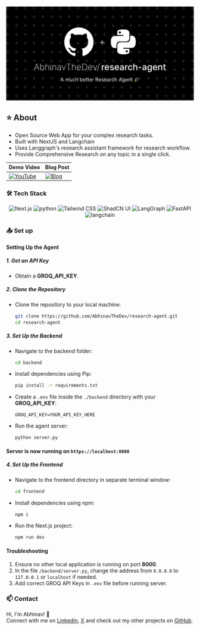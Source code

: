 ![research-agent](./assets/research-agent.png)

## ⭐ About
- Open Source Web App for your complex research tasks. 
- Built with NextJS and Langchain
- Uses Langgraph's research assistant framework for research workflow.
- Provide Comprehensive Research on any topic in a single click.

| Demo Video                                                                                                                                                        | Blog Post                                                                 |
|-------------------------------------------------------------------------------------------------------------------------------------------------------------------|--------------------------------------------------------------------------|
| [![YouTube](https://i9.ytimg.com/vi_webp/-2Rs2kjHpQY/mqdefault.webp?v=67fb9a60&sqp=COC77r8G&rs=AOn4CLBTb0oq2omwNtCoKAf6bwWJw0NjCw)](https://youtu.be/-2Rs2kjHpQY) | [![Blog](https://media2.dev.to/dynamic/image/width=1000,height=420,fit=cover,gravity=auto,format=auto/https%3A%2F%2Fdev-to-uploads.s3.amazonaws.com%2Fuploads%2Farticles%2Fqznpo8tit1g36sn2ut6o.png)](https://dev.to/abhinav11234/ai-agents-the-future-of-intelligent-automation-4ge1) |

### :hammer_and_wrench: Tech Stack

<p align="center">
  <img src="https://img.shields.io/badge/Next.js-black?logo=next.js" alt="Next.js" />
  <img src="https://img.shields.io/badge/python-yellow?logo=python" alt="python" />
  <img src="https://img.shields.io/badge/Tailwind_CSS-38B2AC?logo=tailwind-css&logoColor=white" alt="Tailwind CSS" />
  <img src="https://img.shields.io/badge/ShadCN--UI-7F56D9" alt="ShadCN UI" />
  <img src="https://img.shields.io/badge/LangGraph-purple" alt="LangGraph" />
  <img src="https://img.shields.io/badge/FastAPI-blue" alt="FastAPI" />
  <img src="https://img.shields.io/badge/LangChain-green" alt="langchain" />
</p>

### :outbox_tray: Set up

#### **Setting Up the Agent**

##### **1. Get an API Key**
- Obtain a **GROQ_API_KEY**. 

##### **2. Clone the Repository**
- Clone the repository to your local machine:
   ```sh
   git clone https://github.com/AbhinavTheDev/research-agent.git
   cd research-agent
   ```

##### **3. Set Up the Backend**
- Navigate to the backend folder:
   ```sh
   cd backend
   ```
- Install dependencies using Pip:
   ```sh
   pip install -r requirements.txt
   ```
- Create a `.env` file inside the `./backend` directory with your **GROQ_API_KEY**:
   ```
   GROQ_API_KEY=YOUR_API_KEY_HERE
   ```
- Run the agent server:
   ```sh
   python server.py
   ```
#### Server is now running on `https://localhost:8000`

##### **4. Set Up the Frontend**
- Navigate to the frontend directory in separate terminal window:
   ```sh
   cd frontend
   ```
- Install dependencies using npm:
   ```sh
   npm i
   ```
- Run the Next.js project:
   ```sh
   npm run dev
   ```

#### **Troubleshooting**
1. Ensure no other local application is running on port **8000**.
2. In the file `/backend/server.py`, change the address from `0.0.0.0` to `127.0.0.1` or `localhost` if needed.
3. Add correct GROQ API Keys in `.env` file before running server.

### :mailbox: Contact
Hi, I'm Abhinav! 👋  
Connect with me on [LinkedIn](https://www.linkedin.com/in/abhinav-mittal-2a1b002a4/), [X](https://x.com/Abhinav11234) and check out my other projects on [GitHub](https://github.com/AbhinavTheDev).